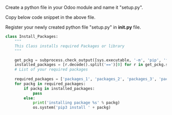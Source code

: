Create a python file in your Odoo module and name it "setup.py".

Copy below code snippet in the above file.

Register your newly created python file "setup.py" in __init.py__ file.

```python
class Install_Packages:
    """
    This Class installs required Packages or library
    """

    get_pckg = subprocess.check_output([sys.executable, '-m', 'pip', 'freeze'])
    installed_packages = [r.decode().split('==')[0] for r in get_pckg.split()]
    # List of your required packages
    
    required_packages = ['packages_1', 'packages_2', 'packages_3', 'packages_4']    
    for packg in required_packages:
        if packg in installed_packages:
            pass
        else:
            print('installing package %s' % packg)
            os.system('pip3 install ' + packg)
```
